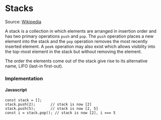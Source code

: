 # Stacks
Source: [Wikipedia](https://en.wikipedia.org/wiki/Stack_(abstract_data_type))

A stack is a collection in which elements are arranged in insertion order and has two primary operations `push` and `pop`.  The `push` operation places a new element into the stack and the `pop` operation removes the most recently inserted element.  A `peek` operation may also exist which allows visiblity into the top-most element in the stack but without removing the element.

The order the elements come out of the stack give rise to its alternative name, LIFO (last-in first-out).

### Implementation
#### Javascript
```
const stack = [];
stack.push(2);       // stack is now [2]
stack.push(5);       // stack is now [2, 5]
const i = stack.pop(); // stack is now [2], i === 5
```
